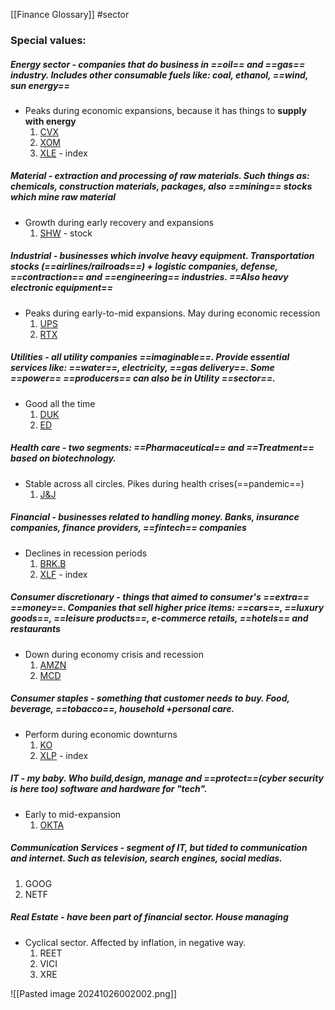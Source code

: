 [[Finance Glossary]]
#sector
### Special values:
##### **Energy sector** - companies that do business in ==oil== and ==gas== industry. Includes other consumable fuels like: coal, ethanol, ==wind, sun energy==  
- Peaks during economic expansions, because it has things to **supply with energy**
	1. [CVX](https://finbox.com/NYSE:CVX) 
	2. [XOM](https://finbox.com/NYSE:XOM) 
	3. [XLE](https://finbox.com/ARCA:XLE) - index

##### **Material** - extraction and processing of raw materials. Such things as: chemicals, construction materials, packages, also ==mining== stocks which *mine* raw material
- Growth during early recovery and expansions 
	1. [SHW](https://www.fool.com/quote/nyse/shw/) - stock

##### **Industrial** - businesses which involve heavy equipment. Transportation stocks (==airlines/railroads==) + logistic companies, defense, ==contraction== and ==engineering== industries. ==Also heavy electronic equipment==
- Peaks during early-to-mid expansions. May during economic recession  
	1. [UPS](https://www.fool.com/quote/nyse/ups/) 
	2. [RTX](https://finbox.com/NYSE:RTX) 

##### **Utilities** - all utility companies ==imaginable==. Provide essential services like: ==water==, electricity, ==gas delivery==. Some ==power== ==producers== can also be in Utility ==sector==.
- Good all the time 
	1. [DUK](https://finbox.com/NYSE:DUK)
	2. [ED](https://finbox.com/NYSE:ED)
##### **Health** care - two segments: ==Pharmaceutical== and ==Treatment== based on biotechnology.
- Stable across all circles. Pikes during health crises(==pandemic==)
	1. [J&J](https://finbox.com/NYSE:JNJ)

##### **Financial** - businesses related to handling money. Banks, insurance companies, finance providers, ==fintech== companies 
- Declines in recession periods
	1. [BRK.B](https://finbox.com/NYSE:BRK.B)
	2. [XLF](https://finbox.com/ARCA:XLF/) - index

##### **Consumer** discretionary - things that aimed to consumer's ==extra== ==money==. Companies that sell higher price items: ==cars==, ==luxury goods==, ==leisure products==, e-commerce retails, ==hotels== and restaurants
- Down during economy crisis and recession 
	1. [AMZN](https://finbox.com/NASDAQGS:AMZN)
	2. [MCD](https://finbox.com/NYSE:MCD)

##### **Consumer** staples - something that customer **needs** to buy. Food, beverage, ==tobacco==, household +personal care.
- Perform during economic downturns
	1. [KO](https://finbox.com/NYSE:KO)
	2. [XLP](https://finbox.com/ARCA:XLP/) - index

##### **IT** - my baby. Who build,design, manage and ==protect==(cyber security is here too) software and hardware for "tech". 
- Early to mid-expansion
	1. [OKTA](https://finbox.com/NASDAQGS:OKTA)

##### **Communication** **Services** - segment of IT, but tided to *communication* and internet. Such as television, search engines, social medias.
1. GOOG
2. NETF

##### **Real** **Estate** - have been part of financial sector. House managing 
- Cyclical sector. Affected by inflation, in negative way. 
	1. REET
	2. VICI 
	3. XRE 

![[Pasted image 20241026002002.png]]
